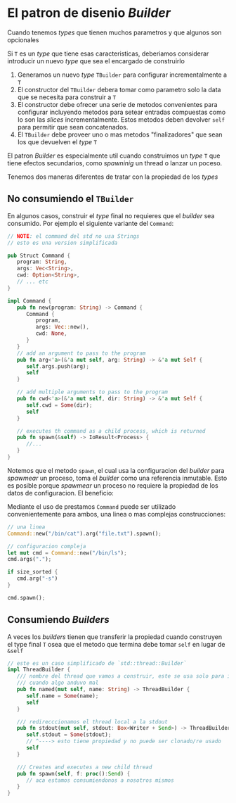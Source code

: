 # El patron de disenio _Builder_

Cuando tenemos _types_ que tienen muchos parametros y que algunos son opcionales

Si `T` es un _type_ que tiene esas caracteristicas, deberiamos considerar introducir
un nuevo _type_ que sea el encargado de construirlo

 1. Generamos un nuevo _type_ `TBuilder` para configurar incrementalmente a `T`
 2. El constructor del `TBuilder` debera tomar como parametro solo la data que
    se necesita para construir a `T`
 3. El constructor debe ofrecer una serie de metodos convenientes para configurar
    incluyendo metodos para setear entradas compuestas como lo son las _slices_
    incrementalmente. Estos metodos deben devolver `self` para permitir que sean
    concatenados.
 4. El `TBuilder` debe proveer uno o mas metodos "finalizadores" que sean los que
    devuelven el _type_ `T`

El patron _Builder_ es especialmente util cuando construimos un _type_ `T` que tiene
efectos secundarios, como _spawninig_ un thread o lanzar un poceso.

Tenemos dos maneras diferentes de tratar con la propiedad de los _types_

## No consumiendo el `TBuilder`

En algunos casos, construir el _type_ final no requieres que el _builder_ sea
consumido. Por ejemplo el siguiente variante del `Command`:

```rust
// NOTE: el command del std no usa Strings
// esto es una version simplificada

pub Struct Command {
   program: String,
   args: Vec<String>,
   cwd: Option<String>,
   // ... etc
}

impl Command {
   pub fn new(program: String) -> Command {
      Command {
         program,
         args: Vec::new(),
         cwd: None,
      }
   }
   // add an argument to pass to the program
   pub fn arg<'a>(&'a mut self, arg: String) -> &'a mut Self {
      self.args.push(arg);
      self
   }

   // add multiple arguments to pass to the program
   pub fn cwd<'a>(&'a mut self, dir: String) -> &'a mut Self {
      self.cwd = Some(dir);
      self
   }

   // executes th command as a child process, which is returned
   pub fn spawn(&self) -> IoResult<Process> {
      //...
   }
}
```

Notemos que el metodo `spawn`, el cual usa la configuracion del _builder_ para
_spawmear_ un proceso, toma el _builder_ como una referencia inmutable. Esto es
posible porque _spawmear_ un proceso no requiere la propiedad de los datos de
configuracion. El beneficio:

Mediante el uso de prestamos `Command` puede ser utilizado convenientemente para
ambos, una linea o mas complejas construcciones:

```rust
// una linea
Command::new("/bin/cat").arg("file.txt").spawn();

// configuracion compleja
let mut cmd = Command::new("/bin/ls");
cmd.args(".");

if size_sorted {
   cmd.arg("-s")
}

cmd.spawn();
```

## Consumiendo _Builders_

A veces los _builders_ tienen que transferir la propiedad cuando construyen el
type final `T` osea que el metodo que termina debe tomar `self` en lugar de `&self`

```rust
// este es un caso simplificado de `std::thread::Builder`
impl ThreadBuilder {
   /// nombre del thread que vamos a construir, este se usa solo para identificarlo
   /// cuando algo anduvo mal
   pub fn named(mut self, name: String) -> ThreadBuilder {
      self.name = Some(name);
      self
   }

   /// redirecccionamos el thread local a la stdout
   pub fn stdout(mut self, stdout: Box<Writer + Send>) -> ThreadBuilder {
      self.stdout = Some(stdout);
      // ^----> esto tiene propiedad y no puede ser clonado/re usado
      self
   }

   /// Creates and executes a new child thread
   pub fn spawn(self, f: proc():Send) {
      // aca estamos consumiendonos a nosotros mismos
   }
}
```
